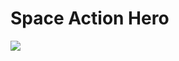 # Space Action Hero

![](https://github.com/weitnow/weitnow/blob/main/games/spaceactionhero/spaceshooter_unity.gif)
